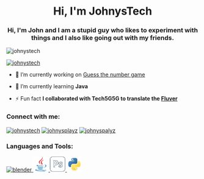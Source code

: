 <h1 align="center">Hi, I'm JohnysTech</h1>
<h3 align="center">Hi, I'm John and I am a stupid guy who likes to experiment with things and I also like going out with my friends.</h3>

<p align="left"> <img src="https://komarev.com/ghpvc/?username=johnystech&label=Profile%20views&color=0e75b6&style=flat" alt="johnystech" /> </p>

<p align="left"> <a href="https://twitter.com/johnystech" target="blank"><img src="https://img.shields.io/twitter/follow/johnystech?logo=twitter&style=for-the-badge" alt="johnystech" /></a> </p>

- 🔭 I’m currently working on [Guess the number game](https://github.com/JohnysTech/Guess-The-Number-Game)

- 🌱 I’m currently learning **Java**

- ⚡ Fun fact **I collaborated with Tech5G5G to translate the [Fluver](https://github.com/Tech5G5G/Fluentver)**

<h3 align="left">Connect with me:</h3>
<p align="left">
<a href="https://twitter.com/johnystech" target="blank"><img align="center" src="https://raw.githubusercontent.com/rahuldkjain/github-profile-readme-generator/master/src/images/icons/Social/twitter.svg" alt="johnystech" height="30" width="40" /></a>
<a href="https://instagram.com/johnysplayz" target="blank"><img align="center" src="https://raw.githubusercontent.com/rahuldkjain/github-profile-readme-generator/master/src/images/icons/Social/instagram.svg" alt="johnysplayz" height="30" width="40" /></a>
<a href="https://www.youtube.com/@johnyspalyz" target="blank"><img align="center" src="https://raw.githubusercontent.com/rahuldkjain/github-profile-readme-generator/master/src/images/icons/Social/youtube.svg" alt="johnyspalyz" height="30" width="40" /></a>
</p>

<h3 align="left">Languages and Tools:</h3>
<p align="left"> <a href="https://www.blender.org/" target="_blank" rel="noreferrer"> <img src="https://download.blender.org/branding/community/blender_community_badge_white.svg" alt="blender" width="40" height="40"/> </a> <a href="https://www.java.com" target="_blank" rel="noreferrer"> <img src="https://raw.githubusercontent.com/devicons/devicon/master/icons/java/java-original.svg" alt="java" width="40" height="40"/> </a> <a href="https://www.photoshop.com/en" target="_blank" rel="noreferrer"> <img src="https://raw.githubusercontent.com/devicons/devicon/master/icons/photoshop/photoshop-line.svg" alt="photoshop" width="40" height="40"/> </a> <a href="https://www.python.org" target="_blank" rel="noreferrer"> <img src="https://raw.githubusercontent.com/devicons/devicon/master/icons/python/python-original.svg" alt="python" width="40" height="40"/> </a> </p>
